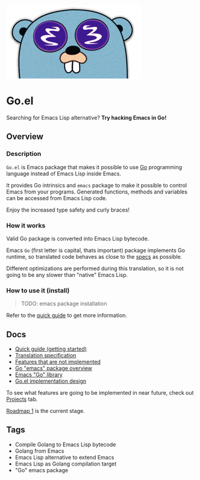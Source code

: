 ![Logo](misc/logo.png)

# Go.el

Searching for Emacs Lisp alternative? **Try hacking Emacs in Go!**

## Overview

### Description

`Go.el` is Emacs package that makes it possible to use 
[Go](https://golang.org/) programming language instead
of Emacs Lisp inside Emacs. 

It provides Go intrinsics and `emacs` package to make it
possible to control Emacs from your programs.
Generated functions, methods and variables can be accessed from
Emacs Lisp code.

Enjoy the increased type safety and curly braces!

### How it works

Valid Go package is converted into Emacs Lisp bytecode.

Emacs `Go` (first letter is capital, thats important) package
implements Go runtime, so translated code behaves as
close to the [specs](https://golang.org/ref/spec) as possible.

Different optimizations are performed during this translation,
so it is not going to be any slower than "native" Emacs Lisp.

### How to use it (install)

> TODO: emacs package installation

Refer to the [quick guide](docs/quick_guide.md) to get more information.

## Docs

* [Quick guide (getting started)](docs/quick_guide.md)
* [Translation specification](docs/translation_spec.md)
* [Features that are not implemented](docs/unimplemented.md)
* [Go "emacs" package overview](docs/go_emacs.md)
* [Emacs "Go" library](docs/emacs_go.md)
* [Go.el implementation design](docs/design.md)

To see what features are going to be implemented in near future,
check out [Projects](https://github.com/Quasilyte/Go.el/projects) tab.

[Roadmap 1](https://github.com/Quasilyte/Go.el/projects/1) is
the current stage.

## Tags

* Compile Golang to Emacs Lisp bytecode
* Golang from Emacs
* Emacs Lisp alternative to extend Emacs
* Emacs Lisp as Golang compilation target
* "Go" emacs package
